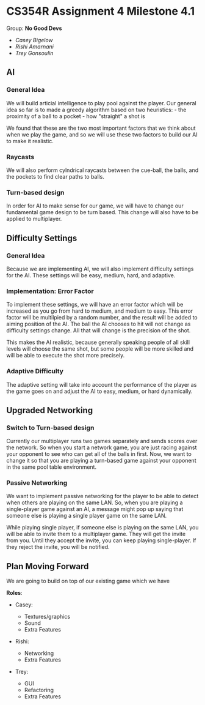 # CS354R Assignment 4 Milestone 4.1
Group: **No Good Devs**

- *Casey Bigelow*
- *Rishi Amarnani*
- *Trey Gonsoulin*

## AI

### General Idea
We will build articial intelligence to play pool against the player.
Our general idea so far is to made a greedy algorithm based on two heuristics:
	- the proximity of a ball to a pocket
	- how "straight" a shot is	

We found that these are the two most important factors that we think about when we
play the game, and so we will use these two factors to build our AI to make it realistic.

### Raycasts
We will also perform cylndrical raycasts between the cue-ball, the balls, and the pockets
to find clear paths to balls.

### Turn-based design
In order for AI to make sense for our game, we will have to change our fundamental game
design to be turn based. This change will also have to be applied to multiplayer.

## Difficulty Settings

### General Idea
Because we are implementing AI, we will also implement difficulty settings for the AI.
These settings will be easy, medium, hard, and adaptive. 

### Implementation: Error Factor
To implement these settings, we will have an error factor which will be increased as you
go from hard to medium, and medium to easy. This error factor will be multilpied by a 
random number, and the result will be added to aiming position of the AI. The ball the AI
chooses to hit will not change as difficulty settings change. All that will change is the
precision of the shot. 

This makes the AI realistic, because generally speaking people of all skill levels will
choose the same shot, but some people will be more skilled and will be able to execute
the shot more precisely. 

### Adaptive Difficulty
The adaptive setting will take into account the performance of the player as the game goes
on and adjust the AI to easy, medium, or hard dynamically.

## Upgraded Networking

### Switch to Turn-based design
Currently our multiplayer runs two games separately and sends scores over the network. So
when you start a network game, you are just racing against your opponent to see who can
get all of the balls in first. Now, we want to change it so that you are playing a turn-based
game against your opponent in the same pool table environment.

### Passive Networking
We want to implement passive networking for the player to be able to detect when others are playing
on the same LAN. So, when you are playing a single-player game against an AI, a message might pop up
saying that someone else is playing a single player game on the same LAN. 

While playing single player, if someone else is playing on the same LAN, you will be able to invite them
to a multiplayer game. They will get the invite from you. Until they accept the invite, you can keep
playing single-player. If they reject the invite, you will be notified.

## Plan Moving Forward
We are going to build on top of our existing game which we have 

**Roles**:

- Casey:
	- Textures/graphics
	- Sound
	- Extra Features

- Rishi:
	- Networking
	- Extra Features

- Trey:
	- GUI
	- Refactoring
	- Extra Features


